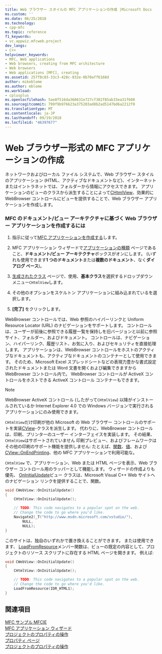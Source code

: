 ```yaml
---
title: Web ブラウザー スタイルの MFC アプリケーションの作成 |Microsoft Docs
ms.custom: ''
ms.date: 06/25/2018
ms.technology:
- cpp-mfc
ms.topic: reference
f1_keywords:
- vc.appwiz.mfcweb.project
dev_langs:
- C++
helpviewer_keywords:
- MFC, Web applications
- Web browsers, creating from MFC architecture
- Web browsers
- Web applications [MFC], creating
ms.assetid: 257f8c03-33c3-428c-832e-0b70aff6168d
author: mikeblome
ms.author: mblome
ms.workload:
- cplusplus
ms.openlocfilehash: 5ae8f516da368631e727cf302f85ab33ea31f608
ms.sourcegitcommit: 799f9b976623a375203ad8b2ad5147bd6a2212f0
ms.translationtype: MT
ms.contentlocale: ja-JP
ms.lasthandoff: 09/19/2018
ms.locfileid: "46397677"
---
```

# <a name="creating-a-web-browser-style-mfc-application"></a>Web ブラウザー形式の MFC アプリケーションの作成

ネットワークおよびローカル ファイル システムで、Web ブラウザー スタイルのアプリケーション (HTML、アクティブなドキュメントなど)、インターネットまたはイントラネットでは、フォルダーから情報にアクセスできます。 アプリケーションのビューのクラスから派生することによって[CHtmlView](../../mfc/reference/chtmlview-class.md)、効果的に WebBrowser コントロールにビューを提供することで、Web ブラウザー アプリケーションを作成します。

### <a name="to-create-a-web-browser-application-based-on-the-mfc-documentview-architecture"></a>MFC のドキュメント/ビュー アーキテクチャに基づく Web ブラウザー アプリケーションを作成するには

1. 指示に従って[MFC アプリケーションを作成する](../../mfc/reference/creating-an-mfc-application.md)します。

1. MFC アプリケーション ウィザードで[アプリケーションの種類](../../mfc/reference/application-type-mfc-application-wizard.md) ページであること、**ドキュメント/ビュー アーキテクチャ**ボックスがオンにします。 (いずれも使用できます**1 つのドキュメント**または**複数のドキュメント**、なく**ダイアログ ベース**)。

1. [生成されたクラス](../../mfc/reference/generated-classes-mfc-application-wizard.md) ページで、使用、**基本クラス**を選択するドロップダウン メニュー`CHtmlView`します。

1. その他のオプションをスケルトン アプリケーションに組み込まれているを選択します。

1. **[完了]** をクリックします。

WebBrowser コントロールでは、Web 参照のハイパーリンクと Uniform Resource Locator (URL) のナビゲーションをサポートします。 コントロールは、ユーザーが前後に参照できる履歴一覧を保持しを旧バージョンと以前に参照サイト、フォルダー、およびドキュメント。 コントロールは、ナビゲーション、ハイパーリンク、履歴リスト、お気に入り、およびセキュリティを直接処理します。 アプリケーションは、WebBrowser コントロールをホストのアクティブなドキュメントも、アクティブなドキュメントのコンテナーとして使用できます。 そのため、Microsoft Excel スプレッドシートなどの表現力豊かな書式設定されたドキュメントまたは Word 文書を開くおよび編集できますから WebBrowser コントロール内で。 WebBrowser コントロールが ActiveX コントロールをホストできる ActiveX コントロール コンテナーもできます。

> [!NOTE]
>  WebBrowser ActiveX コントロール (したがって`CHtmlView`) 以降がインストールされているか Internet Explorer 4.0 での Windows バージョンで実行されるアプリケーションにのみ使用できます。

`CHtmlView`だけ印刷が他の Microsoft の Web ブラウザー コントロールのサポートを実装[CView](../../mfc/reference/cview-class.md)-クラスを派生します。 代わりに、WebBrowser コントロールは、印刷、プリンターのユーザー インターフェイスを実装します。 その結果、`CHtmlView`はサポートされていません 印刷プレビュー、およびフレームワークはその他の印刷のサポート機能を提供しません: たとえば、[関数](../../mfc/reference/cview-class.md#onprepareprinting)、[値](../../mfc/reference/cview-class.md#onbeginprinting)、および[CView::OnEndPrinting](../../mfc/reference/cview-class.md#onendprinting)、他の MFC アプリケーションで利用可能な。

`CHtmlView` で、アプリケーション、Web または HTML ページを表示、Web ブラウザー コントロール用のラッパーとして機能します。 ウィザードの作成よりも優先、 [OnInitialUpdate](../../mfc/reference/cview-class.md#oninitialupdate)ビュー クラスは、Microsoft Visual C++ Web サイトへのナビゲーション リンクを提供することで、関数。

```cpp
void CWebView::OnInitialUpdate()
{
    CHtmlView::OnInitialUpdate();

    // TODO: This code navigates to a popular spot on the web.
    // Change the code to go where you'd like.
    Navigate2(_T("http://www.msdn.microsoft.com/vstudio/"),
        NULL,
        NULL);
}
```

このサイトは、独自のいずれかで置き換えることができます。 または使用できます、 [LoadFromResource](../../mfc/reference/chtmlview-class.md#loadfromresource)メンバー関数は、ビューの既定の内容として、プロジェクトのリソース スクリプトに存在する HTML ページを開きます。 例えば:

```cpp
void CWebView::OnInitialUpdate()
{
    CHtmlView::OnInitialUpdate();

    // TODO: This code navigates to a popular spot on the web.
    // Change the code to go where you'd like.
    LoadFromResource(IDR_HTML1);
}
```

## <a name="see-also"></a>関連項目

[MFC サンプル MFCIE](https://github.com/Microsoft/VCSamples)<br/>
[MFC アプリケーション ウィザード](../../mfc/reference/mfc-application-wizard.md)<br/>
[プロジェクトのプロパティの操作](../../ide/working-with-project-properties.md)<br/>
[プロパティ ページ](../../ide/property-pages-visual-cpp.md)<br/>
[プロジェクトのプロパティの操作](../../ide/working-with-project-properties.md)


